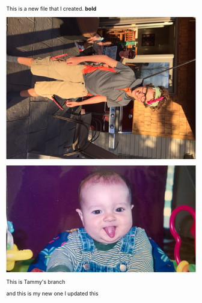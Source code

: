 This is a new file that I created.
**bold** 

![Alex](media/Alexgolf.JPG)

![Alex two](media/Alex2.jpg)


This is Tammy's branch

and this is my new one
I updated this

